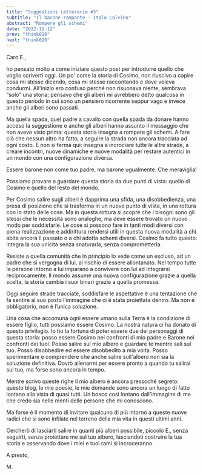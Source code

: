 ```yaml
---
title: "Suggestioni Letterarie #3"
subtitle: "Il barone rampante - Italo Calvino"
abstract: "Rompere gli schemi"
date: "2022-11-12"
prev: "think018"
next: "think020"
---
```


Caro E.,

ho pensato molto a come iniziare questo post per introdurre quello che voglio scriverti oggi. Un po' come la storia di Cosimo, non riuscivo a capire cosa mi stesse dicendo, cosa mi stesse raccontando e dove voleva condurmi. All'inizio ero confuso perché non risuonava niente, sembrava “solo” una storia; pensavo che gli alberi mi avrebbero detto qualcosa in questo periodo in cui sono un pensiero ricorrente seppur vago e invece anche gli alberi sono passati.

Ma quella spada, quel padre a cavallo con quella spada da donare hanno acceso la suggestione e anche gli alberi hanno assunto il messaggio che non avevo visto prima: questa storia insegna a rompere gli schemi. A fare ciò che nessun altro ha fatto, a seguire la strada non ancora tracciata ad ogni costo. E non si ferma qui: insegna a incrociare tutte le altre strade, a creare incontri, nuove dinamiche e nuove modalità per restare autentici in un mondo con una configurazione diversa.

Essere barone non come tuo padre, ma barone ugualmente. Che meraviglia!

Possiamo provare a guardare questa storia da due punti di vista: quello di Cosimo e quello del resto del mondo.

Per Cosimo salire sugli alberi è dapprima una sfida, una disobbedienza, una presa di posizione che si trasforma in un nuovo punto di vista, in una rottura con lo stato delle cose. Ma in questa rottura si scopre che i bisogni sono gli stessi che le necessità sono analoghe, ma deve essere trovato un nuovo modo per soddisfarle. Le cose si possono fare in tanti modi diversi con piena realizzazione e addirittura rendersi utili in questa nuova modalità a chi abita ancora il passato o a chi adotta schemi diversi. Cosimo fa tutto questo: integra la sua unicità senza snaturarla, senza comprometterla.

Resiste a quella comunità che in principio lo vede come un escluso, ad un padre che si vergogna di lui, al rischio di essere allontanato. Nel tempo tutte le persone intorno a lui imparano a convivere con lui ad integrarsi reciprocamente. Il mondo assume una nuova configurazione grazie a quella scelta, la storia cambia i suoi binari grazie a quella promessa.

Oggi seguire strade tracciate, soddisfare le aspettative è una tentazione che fa sentire al suo posto l’immagine che ci è stata proiettata dentro. Ma non è obbligatorio, non è l’unica soluzione.

Una cosa che accomuna ogni essere umano sulla Terra è la condizione di essere figlio, tutti possiamo essere Cosimo. La nostra natura ci ha donato di questo privilegio. Io ho la fortuna di poter essere due dei personaggi di questa storia: posso essere Cosimo nei confronti di mio padre e Barone nei confronti dei tuoi. Posso salire sul mio albero e guardare te mentre sali sul tuo. Posso disobbedire ed essere disobbedito a mia volta. Posso sperimentare e comprendere che anche salire sull'albero non sia la soluzione definitiva. Dovrò allenarmi per essere pronto a quando tu salirai sul tuo, ma forse sono ancora in tempo.

Mentre scrivo queste righe il mio albero è ancora pressoché segreto: questo blog, le mie poesie, le mie domande sono ancora un luogo di fatto lontano alla vista di quasi tutti. Un bosco così lontano dall'immagine di me che credo sia nelle menti delle persone che mi conoscono.

Ma forse è il momento di invitare qualcuno di più intorno a queste nuove radici che si sono infilate nel terreno della mia vita in questi ultimi anni.

Cercherò di lasciarti salire in quanti più alberi possibile, piccolo E., senza seguirti, senza proiettare me sul tuo albero, lasciandoti costruire la tua storia e osservando dove i miei e tuoi rami si incroceranno.

A presto,

M.
